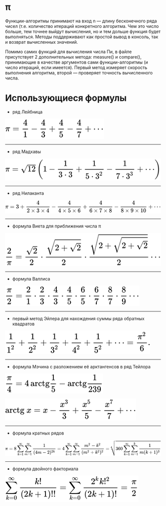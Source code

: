 # π
Функции-алгоритмы принимают на вход n — длину бесконечного ряда чисел (т.е. количество итераций конкретного алгоритма. Чем это число больше, тем точнее выйдут вычисления, но и тем дольше функция будет выполняться. Методы поддерживают как простой вывод в консоль, так и возврат вычисленных значений.

Помимо самих функций для вычисления числа Пи, в файле присутствует 2 дополнительных метода: measure() и compare(), принимающие в качестве аргументов сами функции-алгоритмы (и число итераций, если имеется). Первый метод измеряет скорость выполнения алгоритма, второй — проверяет точность вычисленного числа.

# Использующиеся формулы
* ряд Лейбница

![](/formulas/leibniz.svg)
___
* ряд Мадхавы

![](/formulas/madhava.svg)
___
* ряд Нилаканта

![](/formulas/nilakantha.svg)
___
* формула Виета для приближения числа π

![](/formulas/viete.svg)
___
* формула Валлиса

![](/formulas/wallis.svg)
___
* первый метод Эйлера для нахождения суммы ряда обратных квадратов

![](/formulas/euler.svg)
___
* формула Мэчина с разложением её арктангенсов в ряд Тейлора

![](/formulas/machin.svg)

![](/formulas/taylor.svg)
___
* формула кратных рядов

![](/formulas/multiple_series.svg)
___
* формула двойного факториала

![](/formulas/double_factorial.svg)
